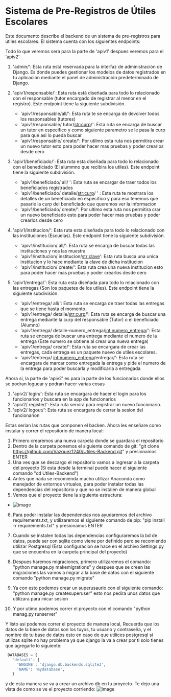 Sistema de Pre-Registros de Útiles Escolares
====

Este documento describe el backend de un sistema de pre-registros para útiles escolares. El sistema cuenta con los siguientes endpoints:

Todo lo que veremos sera para la parte de 'apiv1' despues veremos para el 'apiv2'

1.  'admin/': Esta ruta está reservada para la interfaz de administración de Django. Es donde puedes gestionar los modelos de datos registrados en tu aplicación mediante el panel de administración predeterminado de Django.

2. 'apiv1/responsable/': Esta ruta está diseñada para todo lo relacionado con el responsable (tutor encargado de registrar al menor en el registro). Este endpoint tiene la siguiente subdivisión.

   - 'apiv1/responsable/all/': Esta ruta te se encarga de devolver todos los responsables (tutores)
   - 'apiv1/responsable/ tutor/<str:curp>/': Esta ruta se encarga de buscar un tutor en especifico y como siguiente parametro se le pasa la curp para que asi lo pueda buscar
   - 'apiv1/responsable/ create/': Por utilmo esta ruta nos permitira crear un nuevo tutor esto para poder hacer mas pruebas y poder crearlos desde cero

3.  'apiv1/beneficiado/': Esta ruta esta diseñada para todo lo relacionado con el benediciado (El alummno que recibira los utiles). Este endpoint tiene la siguiente subdivisión.

     -  'apiv1/beneficiado/ all/ ': Esta ruta se encargar de traer todos los beneficiados registrados
     -  'apiv1/beneficiado/ detalle/<str:curp>/ ' : Esta ruta te mostrara los detalles de un beneficiado en especifico y para eso tenemos que pasarle la curp del beneficiado que queremos ver la informacion
     -  'apiv1/beneficiado/ create/': Por ultimo esta ruta nos permitira crar un nuevo beneficiado esto para poder hacer mas pruebas y poder crearlos desde cero

4.  'apiv1/institucion/': Esta ruta esta diseñada para todo lo relacionado con las instituciones (Escuelas). Este endpoint tiene la siguiente subdivisión.

     -  'apiv1/institucion/ all/': Esta ruta se encarga de buscar todas las instituciones y nos las muestra
     -  'apiv1/institucion/ institucion/<str:clave>': Esta ruta busca una unica institucion y lo hace mediante la clave de dicha institucion
     -  'apiv1/institucion/ create/': Esta ruta crea una nueva institucion esto para poder hacer mas pruebas y poder crearlos desde cero

5.  'apiv1/entrega/': Esta ruta esta diseñada para todo lo relacionado con las entregas (Son los paquetes de los utiles). Este endpoint tiene la siguiente subdivisión.

     -  'apiv1/entrega/ all/': Esta ruta se encarga de traer todas las entregas que se tiene hasta el momento.
     -  'apiv1/entrega/ detalle/<str:curp>/': Esta ruta se encarga de buscar una entrega mediante la curp del responsable (Tutor) o el beneficiado (Alumno)
     -  'apiv1/entrega/ detalle-numero_entrega/<int:numero_entrega>/': Esta ruta se encarga de buscar una entrega mediante el numero de la entrega (Este numero se obtiene al crear una nueva entrega)
     -  'apiv1/entrega/ create/': Esta ruta se encargara de crear las entregas, cada entrega es un paquete nuevo de utiles escolares.
     -  'apiv1/entrega/ <int:numero_entrega>/entregar/': Esta ruta se encargara de marcar como entregada la entrega y pide el numero de la entrega para poder buscarla y modificarla a entregada
  
Ahora si, la parte de 'apiv2' es para la parte de los funcionarios donde ellos se podran loguear y podran hacer varias cosas

1.  'apiv2/ login/': Esta ruta se encargara de hacer el login para los funcionarios y buscara en la app de funcionarios
2.  'apiv2/ register/': Esta ruta servira para registrar un nuevo funcionario.
3.  'apiv2/ logout/': Esta ruta se encargara de cerrar la sesion del funcionarion


Estas serian las rutas que componen el backen. Ahora les enseñare como instalar y correr el repositorio de manera local:

1.  Primero crearemos una nueva carpeta donde se guardara el repositorio
2.  Dentro de la carpeta ponemos el siguiente comando de git: "git clone https://github.com/Vazquez1240/Utiles-Backend.git" y presionamos ENTER
3.  Una ves que se descargo el repositorio vamos a ingresar a la carpeta del proyecto (Si esta desde la terminal puede hacer el siguiente comando "cd Utiles-Backend")
4.  Antes que nada se recomienda mucho utilizar Anaconda como manejador de entornos virtuales, para poder instalar todas las dependencias del repositorio y que no se instalen de manera global
5.  Vemos que el proyecto tiene la siguiente estructura:

   - ![image](https://github.com/Vazquez1240/Utiles-Backend/assets/127373642/4cee447d-d4da-422c-b63f-d47385a3e028)

6. Para poder instalar las dependencias nos ayudaremos del archivo requirements.txt, y utilizaremos el siguiente comando de pip: "pip install -r requirements.txt" y presionamos ENTER
7. Cuando se instalen todas las dependencias configuraremos la bd de datos, puede ser con sqlite como viene por definido pero se recomiendo utilizar Postgresql (Esta configuracion se hace en el archivo
  Settings.py que se encuentra en la carpeta principal del proyecto)

8. Despues haremos migraciones, primero utilizaremos el comando: "python manage.py makemigrations" y despues que se creen las migraciones las vamos a migrar a la base de datos con el siguiente comando "python manage.py migrate"
9. Ya con esto podemos crear un superusaurio con el siguiente comando: "python manage.py createsuperuser" esto nos pedira unos datos que utilizara para inicar sesion
10. Y por utimo podemos correr el proyecto con el comando "python manag.py runserver"

Y listo asi podemos correr el proyecto de manera local, Recuerda que los datos de la base de datos son los tuyos, tu usuario y contraseña, y el nombre de tu base de datos esto en caso de que utilices postgresql
si utilizas sqlite no hay problema ya que django la va a crear por ti solo tienes que agregarle lo siguiente:

```python
 DATABASES = {  
   'default': {  
     'ENGINE': 'django.db.backends.sqlite3',  
     'NAME': 'mydatabase',  
   }  
```
y de esta manera se va a crear un archivo db en tu proyecto. Te dejo una vista de como se ve el proyecto corriendo:
![image](https://github.com/Vazquez1240/Utiles-Backend/assets/127373642/5041011a-d482-4539-aec7-ebad7a0753cd)

